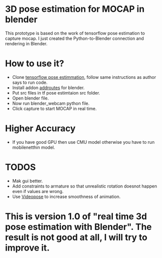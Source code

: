 # 3D pose estimation for MOCAP in blender

This prototype is based on the work of tensorflow pose estimation to capture mocap. I just created the Python-to-Blender connection and rendering in Blender.

# How to use it?

* Clone [tensorflow pose estimmation](https://github.com/ildoonet/tf-pose-estimation/tree/6980660b6f50653646a33c5a493d4c51d4335a3f), follow same instructions as author says to run code.
* Install addon [addroutes](https://github.com/JPfeP/AddRoutes) for blender. 
* Put src files in tf pose estimtaion src folder.
* Open blender file.
* Now run blender_webcam python file.
* Click capture to start MOCAP in real time.

# Higher Accuracy
* If you have good GPU then use CMU model otherwise you have to run mobilenetthin model.

# TODOS
* Mak gui better.
* Add constraints to armature so that unrealistic rotation doesnot happen even if values are wrong.
* Use [Videopose](https://github.com/facebookresearch/VideoPose3D) to increase smoothness of animation.

# This is version 1.0 of "real time 3d pose estimation with Blender". The result is not good at all, I will try to improve it.
